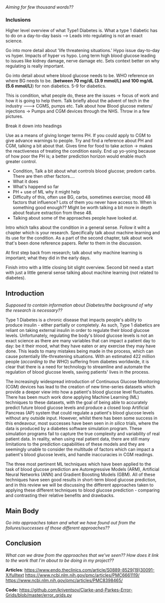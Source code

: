 *Aiming for few thousand words??*
### Inclusions
Higher level overview of what Type1 Diabetes is. What a type 1 diabetic has to do on a day-to-day basis --> Leads into regulating is not an exact science.

Go into more detail about 'life threatening situations.' Hypo issue day-to-day vs hyper. Impacts of hyper vs hypo. Long term high blood glucose leading to issues like kidney damage, nerve damage etc. Sets context better on why regulating is really important.

Go into detail about where blood glucose needs to be. WHO reference on where BG needs to be. (**between 70 mg/dL (3.9 mmol/L) and 100 mg/dL (5.6 mmol/L)**) for non diabetics. 5-9 for diabetics.

This is condition, what people do, these are the issues -> focus of work and how it is going to help them. Talk briefly about the advent of tech in the industry ---> CGMS, pumps etc. Talk about how Blood glucose meters/ injections -> Pumps and CGM devices through the NHS. Throw in a few pictures. 

Break it down into headings

Use as a means of giving longer terms PH. If you could apply to CGM to give advance warnings to people.
Try and find a reference about PH and CGM, talking a bit about that. Gives time for food to take action -> makes the reactiveness of treating the condition easily. End up yo-yoing because of how poor the PH is; a better prediction horizon would enable much greater control.

- Condition, Talk a bit about what controls blood glucose; predom carbs. There are then other factors....
- What it does
- What's happend so far
- PH + use of ML why it might help
- Difficulty of this, often use BG, carbs, sometimes exercise; mood 48 factors that influence? Lots of them you never have access to. When is something good enough?? Might be worth talking a bit more in depth about feature extraction from these 48.
- Talking about some of the approaches people have looked at.

Intro which talks about the condition in a general sense. Follow it wiht a chapter which is your research. Specifically talk about machine learning and its use for the condition. As a part of the second chapter, talk about work that's been done reference papers. Refer to them in the discussion. 

At first step back from research; talk about why machine learning is important; what they did in the early days.

Finish intro with a little closing bit slight overview. Second bit need a start with just a little general sense talking about machine learning (not related to diabetes). 

## Introduction
*Supposed to contain information about Diabetes/the background of why the research is necessary??*

Type 1 Diabetes is a chronic disease that impacts people's ability to produce insulin - either partially or completely. As such, Type 1 diabetics are reliant on taking external insulin in order to regulate their blood glucose levels.
Unfortunately, regulating the body's blood glucose levels is not an exact science as there are many variables that can impact a patient day to day: be it their mood, what they have eaten or any exercise they may have done. This leads to many mistakes being made in the process, which can cause potentially life-threatening situations. With an estimated 422 million people (*according to the WHO*) suffering from diabetes worldwide, it is clear that there is a need for technology to streamline and automate the regulation of blood glucose levels, saving patients' lives in the process.

The increasingly widespread introduction of Continuous Glucose Monitoring (CGM) devices has lead to the creation of new time-series datasets which provide a deeper view into how a patient's blood glucose level fluctuates. There has been much work done applying Machine Learning (ML) techniques to these datasets, with the goal of being able to accurately predict future blood glucose levels and produce a closed loop Artificial Pancreas (AP) system that could regulate a patient's blood glucose levels without any outside input. However, whilst there has been some success in this endeavour, most successes have been seen in *in silico* trials, where the data is produced by a diabetes software simulation program. These simulation programs fail to capture the true complexity and variability of real patient data. In reality, when using real patient data, there are still many limitations to the prediction capabilities of these models and they are seemingly unable to consider the multitude of factors which can impact a patient's blood glucose levels, and handle inaccuracies in CGM readings. 

The three most pertinent ML techniques which have been applied to the task of blood glucose prediction are Autoregressive Models (ARM), Artificial Neural Networks (ANN) and Gradient Boosting Models (GBM). All of these techniques have seen good results in short-term blood glucose prediction, and in this review we will be discussing the different approaches taken to applying these different techniques to blood glucose prediction - comparing and contrasting their relative benefits and drawbacks.

## Main Body
*Go into approaches taken and what we have found out from the failures/successes of those different approaches??*


## Conclusion
*What can we draw from the approaches that we've seen?? How does it link to the work that I'm about to be doing in my project??*

**Articles**:
https://www.endo.theclinics.com/article/S0889-8529(19)30091-X/fulltext
https://www.ncbi.nlm.nih.gov/pmc/articles/PMC6661119/
https://www.ncbi.nlm.nih.gov/pmc/articles/PMC8398465/

**Code:**
https://github.com/kriventsov/Clarke-and-Parkes-Error-Grids/blob/master/error_grids.py